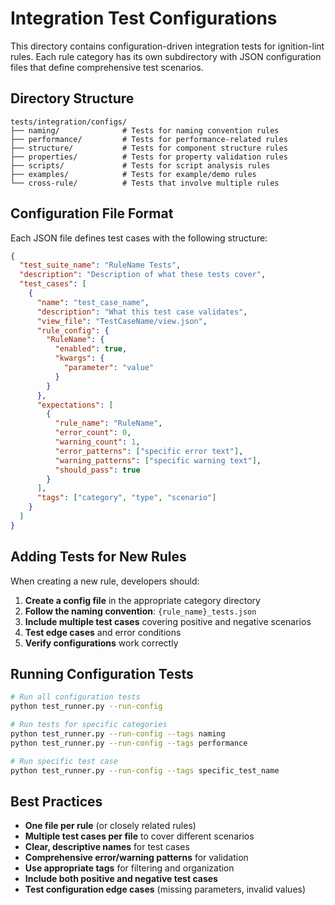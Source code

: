 # Integration Test Configurations

This directory contains configuration-driven integration tests for ignition-lint rules. Each rule category has its own subdirectory with JSON configuration files that define comprehensive test scenarios.

## Directory Structure

```
tests/integration/configs/
├── naming/              # Tests for naming convention rules
├── performance/         # Tests for performance-related rules
├── structure/           # Tests for component structure rules
├── properties/          # Tests for property validation rules
├── scripts/             # Tests for script analysis rules
├── examples/            # Tests for example/demo rules
└── cross-rule/          # Tests that involve multiple rules
```

## Configuration File Format

Each JSON file defines test cases with the following structure:

```json
{
  "test_suite_name": "RuleName Tests",
  "description": "Description of what these tests cover",
  "test_cases": [
    {
      "name": "test_case_name",
      "description": "What this test case validates",
      "view_file": "TestCaseName/view.json",
      "rule_config": {
        "RuleName": {
          "enabled": true,
          "kwargs": {
            "parameter": "value"
          }
        }
      },
      "expectations": [
        {
          "rule_name": "RuleName",
          "error_count": 0,
          "warning_count": 1,
          "error_patterns": ["specific error text"],
          "warning_patterns": ["specific warning text"],
          "should_pass": true
        }
      ],
      "tags": ["category", "type", "scenario"]
    }
  ]
}
```

## Adding Tests for New Rules

When creating a new rule, developers should:

1. **Create a config file** in the appropriate category directory
2. **Follow the naming convention**: `{rule_name}_tests.json`
3. **Include multiple test cases** covering positive and negative scenarios
4. **Test edge cases** and error conditions
5. **Verify configurations** work correctly

## Running Configuration Tests

```bash
# Run all configuration tests
python test_runner.py --run-config

# Run tests for specific categories
python test_runner.py --run-config --tags naming
python test_runner.py --run-config --tags performance

# Run specific test case
python test_runner.py --run-config --tags specific_test_name
```

## Best Practices

- **One file per rule** (or closely related rules)
- **Multiple test cases per file** to cover different scenarios
- **Clear, descriptive names** for test cases
- **Comprehensive error/warning patterns** for validation
- **Use appropriate tags** for filtering and organization
- **Include both positive and negative test cases**
- **Test configuration edge cases** (missing parameters, invalid values)
